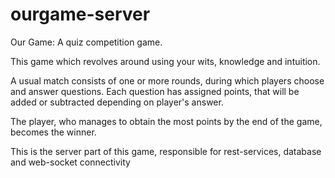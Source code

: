 # ourgame-server

Our Game: A quiz competition game.

This game which revolves around using your wits, knowledge and intuition.

A usual match consists of one or more rounds, during which players choose and answer questions. Each question has assigned points, that will be added or subtracted depending on player's answer.

The player, who manages to obtain the most points by the end of the game, becomes the winner.

This is the server part of this game, responsible for rest-services, database and web-socket connectivity
